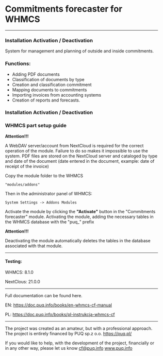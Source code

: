# Commitments forecaster for WHMCS

---------------------------------------------------------------

### Installation Activation / Deactivation

System for management and planning of outside and inside commitments.

### Functions:

- Adding PDF documents
- Classification of documents by type
- Creation and classification commitment
- Mapping documents to commitments
- Importing invoices from accounting systems
- Creation of reports and forecasts.

### Installation Activation / Deactivation

### WHMCS part setup guide
**Attention!!!**

A WebDAV server/account from NextCloud is required for the correct operation of the module.
Failure to do so makes it impossible to use the system.
PDF files are stored on the NextCloud server and cataloged by type and date of the document (date entered in the document, example: date of receipt of the invoice)

Copy the module folder to the WHMCS 
```
"modules/addons" 
```

Then in the administrator panel of WHMCS: 

```
System Settings -> Addons Modules
```

Activate the module by clicking the **"Activate"** button in the "Commitments forecaster" module. 
Activating the module, adding the necessary tables in the WHMCS database with the "puq_" prefix


**Attention!!!** 

Deactivating the module automatically deletes the tables in the database associated with that module.


---------------------------------------------------------------
#### Testing:

WHMCS: 8.1.0

NextClous: 21.0.0

--------------------------------------------------------------
Full documentation can be found here.

EN: https://doc.puq.info/books/en-whmcs-cf-manual

PL: https://doc.puq.info/books/pl-instrukcja-whmcs-cf

---------------------------------------------------------------

The project was created as an amateur, but with a professional approach.
The project is entirely financed by PUQ sp.z o.o. https://puq.pl/

If you would like to help, with the development of the project, financially or in any other way, please let us know cf@puq.info
www.puq.info
